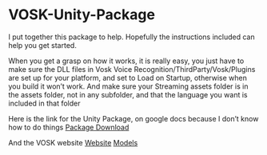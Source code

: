 # VOSK-Unity-Package
I put together this package to help. Hopefully the instructions 
included can help you get started. 

When you get a grasp on how it works, it is really easy, you 
just have to make sure the DLL files in 
Vosk Voice Recognition/ThirdParty/Vosk/Plugins are set up 
for your platform, and set to Load on Startup, otherwise 
when you build it won’t work. And make sure your Streaming 
assets folder is in the assets folder, not in any subfolder,
and that the language you want is included in that folder

Here is the link for the Unity Package, on google docs 
because I don’t know how to do things
[Package Download](https://drive.google.com/file/d/10ny1OJ2e1_qvqlMX7_WISeC9GmGrmxH4/view?usp=sharing)

And the VOSK website
[Website](https://alphacephei.com/vosk/)
[Models](https://alphacephei.com/vosk/models)
